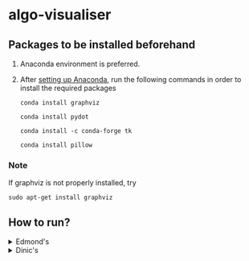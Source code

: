 # algo-visualiser

## Packages to be installed beforehand
1. Anaconda environment is preferred.
2. After [setting up Anaconda](https://docs.anaconda.com/anaconda/install/), run the following commands in order to install the required packages
   
   ```conda install graphviz```
   
   ```conda install pydot```
   
   ```conda install -c conda-forge tk```
   
   ```conda install pillow```

### Note
If graphviz is not properly installed, try 

   ```sudo apt-get install graphviz```

## How to run?
<details>
   <summary>Edmond's</summary>
   
1. Set the working directory in the terminal as ```Edmond-Karp-Visualisation```.
2. Execute the command
  ```zsh
  python3 start.py
  ```
3. Click on ```Choose input graph``` or press the Enter key and choose the text file having valid input in space-separated adjacency matrix format. Verify whether the label shows the path to the selected file.
4. Default valid index values of source and sink vertices will be automatically filled in the textbox. If it is to be modified, write two modified space-separated integers. 
5. Click on ```Proceed``` or press the Enter key on your keyboard.
6. Wait for algorithm to work in background. On completion, a new window will open.
7. Use "Next" and "Prev" buttons to move through the generated images. Right/Left arrow keys on keyboard is also supported.

The generated graph images will be stored in ```imgs``` folder. Also, for any integer $n$, ```imgs/flow/flowGraph{n}.png``` will be the flow graph image of the $n^{th}$ step. And, ```imgs/resi/residualGraph{n}.png``` will be the residual graph image of the $n^{th}$ step.

The input file should be adjacency matrix with entry at  i, j position is ```C[i][j]``` representing the capacity of the edge from i to j.
Eight sample inputs are given in the same folder.
</details>
<details>
   <summary>Dinic's</summary>
   
1. Set the working directory in the terminal as ```Dinic's Visualisation```.
2. Execute the command
  ```zsh
  python3 start.py
  ```
3. Click on ```Choose input graph``` or press the Enter key and choose the text file having valid input in space-separated adjacency matrix format. Verify whether the label shows the path to the selected file.
4. Default valid index values of source and sink vertices will be automatically filled in the textbox. If it is to be modified, write two modified space-separated integers. 
5. Click on ```Proceed``` or press the Enter key on your keyboard.
6. Wait for algorithm to work in background. On completion, a new window will open.
7. Use "Next" and "Prev" buttons to move through the generated images. Right/Left arrow keys on keyboard is also supported.

The generated graph images will be stored in ```imgs``` folder. Also, for any integer $n$, ```imgs/flow/{n}.png``` will be the flow graph image of the $n^{th}$ step. And, ```imgs/level/{n}.png``` will be the level graph image of the $n^{th}$ step.

The input file should be adjacency matrix with entry at  i, j position is ```C[i][j]``` representing the capacity of the edge from i to j.
Eight sample inputs are given in the same folder.
</details>
